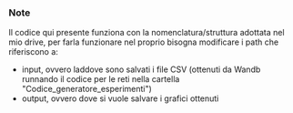 ### Note
Il codice qui presente funziona con la nomenclatura/struttura adottata nel mio drive, per farla funzionare nel proprio bisogna modificare i path che riferiscono a:
- input, ovvero laddove sono salvati i file CSV (ottenuti da Wandb runnando il codice per le reti nella cartella "Codice_generatore_esperimenti") 
- output, ovvero dove si vuole salvare i grafici ottenuti
